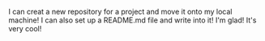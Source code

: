 I can creat a new repository for a project and move it onto my local machine! I can also set up a README.md file and write into it! I'm glad! It's very cool!